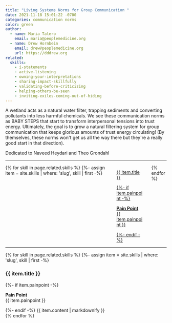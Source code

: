 ```yaml
---
title: "Living Systems Norms for Group Communication "
date: 2021-11-18 15:01:22 -0700
categories: communication norms
color: green
author:
  - name: Maria Talero
    email: maria@peoplemedicine.org
  - name: Drew Hornbein
    email: drew@peoplemedicine.org
    url: https://dddrew.org
related:
  skills:
    - i-statements
    - active-listening
    - owning-your-interpretations
    - sharing-impact-skillfully
    - validating-before-criticizing
    - helping-others-be-seen
    - inviting-exiles-coming-out-of-hiding
---
```

A wetland acts as a natural water filter, trapping sediments and converting pollutants into less harmful chemicals. We see these communication norms as BABY STEPS that start to transform interpersonal tensions into trust energy. Ultimately, the goal is to grow a natural filtering system for group communication that keeps glorious amounts of trust energy circulating! (By themselves, these norms won't get us all the way there but they're a really good start in that direction).

Dedicated to Naveed Heydari and Theo Grondahl

- - -

<div class="columns is-multiline is-centered">
  {% for skill in page.related.skills %}
    {%- assign item = site.skills | where: 'slug', skill | first -%}
    <div class="column is-one-third-tablet">
      <a href="#{{ item.slug }}" class="box is-fullheight is-flex is-flex-direction-column is-align-content-space-between">
        <p class="title is-5">{{ item.title }}</p>
        {%- if item.painpoint -%}
        <p class="has-text-danger"><strong class="is-family-monospace is-size-7">Pain Point</strong><br>{{ item.painpoint }}</p>
        {%- endif -%}
      </a>
    </div>
  {% endfor %}
</div>

- - -

<div>
{% for skill in page.related.skills %}
  {%- assign item = site.skills | where: 'slug', skill | first -%}
  <div class="block" id="{{ item.slug }}">
    <h3 class="title is-4">{{ item.title }}</h3>
    {%- if item.painpoint -%}
    <p class="px-4 has-text-danger"><strong class="is-family-monospace is-size-7">Pain Point</strong><br>{{ item.painpoint }}</p>
    {%- endif -%}
    {{ item.content | markdownify }}
  </div>
{% endfor %}
</div>